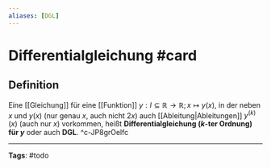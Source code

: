 ```yaml
---
aliases: [DGL]
---
```


# Differentialgleichung #card
## Definition
Eine [[Gleichung]] für eine [[Funktion]] $y: I \subseteq \mathbb{R} \to \mathbb{R}; x \mapsto y(x)$, in der neben $x$ und $y(x)$ (nur genau $x$, auch nicht $2x$) auch [[Ableitung|Ableitungen]] $y^{(k)}(x)$ (auch nur $x$) vorkommen, heißt **Differentialgleichung ($k$-ter Ordnung) für $y$** oder auch **DGL**.
^c-JP8grOelfc

---
**Tags**: #todo 